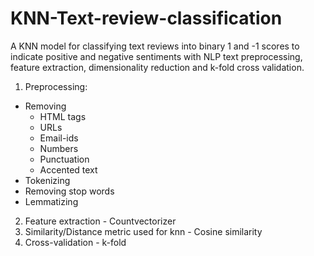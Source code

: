 # KNN-Text-review-classification
A KNN model for classifying text reviews into binary 1 and -1 scores to indicate positive and negative sentiments with NLP text preprocessing, feature extraction, dimensionality reduction and k-fold cross validation.

1. Preprocessing:
  - Removing
    - HTML tags
    - URLs
    - Email-ids
    - Numbers
    - Punctuation
    - Accented text
  - Tokenizing
  - Removing stop words
  - Lemmatizing

2. Feature extraction - Countvectorizer
3. Similarity/Distance metric used for knn - Cosine similarity
4. Cross-validation - k-fold
